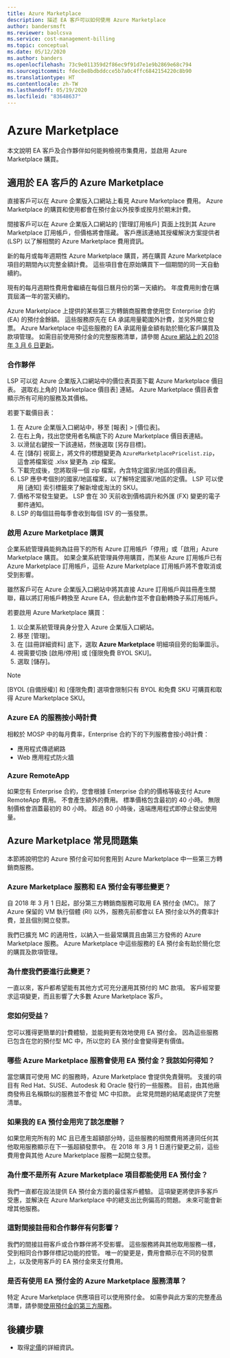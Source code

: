 ```yaml
---
title: Azure Marketplace
description: 描述 EA 客戶可以如何使用 Azure Marketplace
author: bandersmsft
ms.reviewer: baolcsva
ms.service: cost-management-billing
ms.topic: conceptual
ms.date: 05/12/2020
ms.author: banders
ms.openlocfilehash: 73c9e011359d2f86ec9f91d7e1e9b2869e68c794
ms.sourcegitcommit: fdec8e8bdbddcce5b7a0c4ffc6842154220c8b90
ms.translationtype: HT
ms.contentlocale: zh-TW
ms.lasthandoff: 05/19/2020
ms.locfileid: "83648637"
---
```

# <a name="azure-marketplace"></a>Azure Marketplace

本文說明 EA 客戶及合作夥伴如何能夠檢視市集費用，並啟用 Azure Marketplace 購買。

## <a name="azure-marketplace-for-ea-customers"></a>適用於 EA 客戶的 Azure Marketplace

直接客戶可以在 Azure 企業版入口網站上看見 Azure Marketplace 費用。 Azure Marketplace 的購買和使用都會在預付金以外按季或按月於期末計費。

間接客戶可以在 Azure 企業版入口網站的 [管理訂用帳戶] 頁面上找到其 Azure Marketplace 訂用帳戶，但價格將會隱藏。 客戶應該連絡其授權解決方案提供者 (LSP) 以了解相關的 Azure Marketplace 費用資訊。

新的每月或每年週期性 Azure Marketplace 購買，將在購買 Azure Marketplace 項目的期間內以完整金額計費。 這些項目會在原始購買下一個期間的同一天自動續約。

現有的每月週期性費用會繼續在每個日曆月份的第一天續約。 年度費用則會在購買屆滿一年的當天續約。

Azure Marketplace 上提供的某些第三方轉銷商服務會使用您 Enterprise 合約 (EA) 的預付金餘額。 這些服務原先在 EA 承諾用量範圍外計費，並另外開立發票。 Azure Marketplace 中這些服務的 EA 承諾用量金額有助於簡化客戶購買及款項管理。 如需目前使用預付金的完整服務清單，請參閱 [Azure 網站上的 2018 年 3 月 6 日更新](https://azure.microsoft.com/updates/azure-marketplace-third-party-reseller-services-now-use-azure-monetary-commitment/)。

### <a name="partners"></a>合作夥伴

LSP 可以從 Azure 企業版入口網站中的價位表頁面下載 Azure Marketplace 價目表。 選取右上角的 [Marketplace 價目表] 連結。 Azure Marketplace 價目表會顯示所有可用的服務及其價格。

若要下載價目表：

1. 在 Azure 企業版入口網站中，移至 [報表] > [價位表]。
1. 在右上角，找出您使用者名稱底下的 Azure Marketplace 價目表連結。
1. 以滑鼠右鍵按一下該連結，然後選取 [另存目標]。
1. 在 [儲存] 視窗上，將文件的標題變更為 `AzureMarketplacePricelist.zip`，這會將檔案從 .xlsx 變更為 .zip 檔案。
1. 下載完成後，您將取得一個 zip 檔案，內含特定國家/地區的價目表。
1. LSP 應參考個別的國家/地區檔案，以了解特定國家/地區的定價。 LSP 可以使用 [通知] 索引標籤來了解新增或淘汰的 SKU。
1. 價格不常發生變更。 LSP 會在 30 天前收到價格調升和外匯 (FX) 變更的電子郵件通知。
1. LSP 的每個註冊每季會收到每個 ISV 的一張發票。

### <a name="enabling-azure-marketplace-purchases"></a>啟用 Azure Marketplace 購買

企業系統管理員能夠為註冊下的所有 Azure 訂用帳戶「停用」或「啟用」Azure Marketplace 購買。 如果企業系統管理員停用購買，而某些 Azure 訂用帳戶已有 Azure Marketplace 訂用帳戶，這些 Azure Marketplace 訂用帳戶將不會取消或受到影響。

雖然客戶可在 Azure 企業版入口網站中將其直接 Azure 訂用帳戶與註冊產生關聯，藉以將訂用帳戶轉換至 Azure EA，但此動作並不會自動轉換子系訂用帳戶。

若要啟用 Azure Marketplace 購買：

1. 以企業系統管理員身分登入 Azure 企業版入口網站。
1. 移至 [管理]。
1. 在 [註冊詳細資料] 底下，選取 **Azure Marketplace** 明細項目旁的鉛筆圖示。
1. 視需要切換 [啟用/停用] 或 [僅限免費 BYOL SKU]。
1. 選取 [儲存]。

> [!NOTE]
> [BYOL (自備授權)] 和 [僅限免費] 選項會限制只有 BYOL 和免費 SKU 可購買和取得 Azure Marketplace SKU。

### <a name="services-billed-hourly-for-azure-ea"></a>Azure EA 的服務按小時計費

相較於 MOSP 中的每月費率，Enterprise 合約下的下列服務會按小時計費：

- 應用程式傳遞網路
- Web 應用程式防火牆

### <a name="azure-remoteapp"></a>Azure RemoteApp

如果您有 Enterprise 合約，您會根據 Enterprise 合約的價格等級支付 Azure RemoteApp 費用。 不會產生額外的費用。 標準價格包含最初的 40 小時。 無限制價格會涵蓋最初的 80 小時。 超過 80 小時後，遠端應用程式即停止發出使用量。

## <a name="azure-marketplace-faq"></a>Azure Marketplace 常見問題集

本節將說明您的 Azure 預付金可如何套用到 Azure Marketplace 中一些第三方轉銷商服務。

### <a name="what-changed-with-azure-marketplace-services-and-ea-monetary-commitment"></a>Azure Marketplace 服務和 EA 預付金有哪些變更？

自 2018 年 3 月 1 日起，部分第三方轉銷商服務可取用 EA 預付金 (MC)。 除了 Azure 保留的 VM 執行個體 (RI) 以外，服務先前都會以 EA 預付金以外的費率計費，並且個別開立發票。

我們已擴充 MC 的適用性，以納入一些最常購買且由第三方發佈的 Azure Marketplace 服務。 Azure Marketplace 中這些服務的 EA 預付金有助於簡化您的購買及款項管理。

### <a name="why-did-we-make-this-change"></a>為什麼我們要進行此變更？

一直以來，客戶都希望能有其他方式可充分運用其預付的 MC 款項。 客戶經常要求這項變更，而且影響了大多數 Azure Marketplace 客戶。

### <a name="how-do-you-benefit"></a>您如何受益？

您可以獲得更簡單的計費體驗，並能夠更有效地使用 EA 預付金。 因為這些服務已包含在您的預付型 MC 中，所以您的 EA 預付金會變得更有價值。

### <a name="what-azure-marketplace-services-use-ea-monetary-commitment-and-how-do-i-know"></a>哪些 Azure Marketplace 服務會使用 EA 預付金？我該如何得知？

當您購買可使用 MC 的服務時，Azure Marketplace 會提供免責聲明。 支援的項目有 Red Hat、SUSE、Autodesk 和 Oracle 發行的一些服務。 目前，由其他廠商發佈且名稱類似的服務並不會從 MC 中扣款。 此常見問題的結尾處提供了完整清單。

### <a name="what-if-my-ea-monetary-commitment-runs-out"></a>如果我的 EA 預付金用完了該怎麼辦？

如果您用完所有的 MC 且已產生超額部分時，這些服務的相關費用將連同任何其他取用服務顯示在下一張超額發票中。 在 2018 年 3 月 1 日進行變更之前，這些費用會與其他 Azure Marketplace 服務一起開立發票。

### <a name="why-dont-all-azure-marketplaces-consume-ea-monetary-commitment"></a>為什麼不是所有 Azure Marketplace 項目都能使用 EA 預付金？

我們一直都在設法提供 EA 預付金方面的最佳客戶體驗。 這項變更將使許多客戶受惠，並解決在 Azure Marketplace 中的總支出比例偏高的問題。 未來可能會新增其他服務。

### <a name="how-does-this-impact-indirect-enrollment-and-partners"></a>這對間接註冊和合作夥伴有何影響？

我們的間接註冊客戶或合作夥伴將不受影響。 這些服務將與其他取用服務一樣，受到相同合作夥伴標記功能的控管。 唯一的變更是，費用會顯示在不同的發票上，以及使用客戶的 EA 預付金來支付費用。

### <a name="is-there-a-list-of-azure-marketplace-services-that-consume-ea-monetary-commitment"></a>是否有使用 EA 預付金的 Azure Marketplace 服務清單？

特定 Azure Marketplace 供應項目可以使用預付金。 如需參與此方案的完整產品清單，請參閱[使用預付金的第三方服務](https://azure.microsoft.com/updates/azure-marketplace-third-party-reseller-services-now-use-azure-monetary-commitment)。


## <a name="next-steps"></a>後續步驟

- 取得[定價](ea-pricing-overview.md)的詳細資訊。